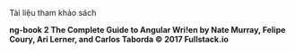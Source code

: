 Tài liệu tham khảo sách

**ng-book 2 The Complete Guide to Angular  Wri!en by Nate Murray, Felipe Coury, Ari Lerner, and Carlos Taborda © 2017 Fullstack.io**



